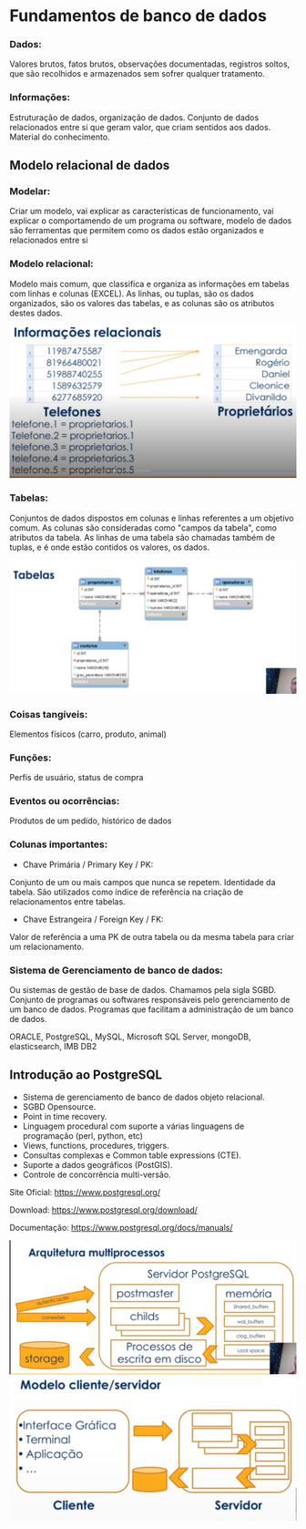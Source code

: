# Fundamentos de banco de dados

### Dados:
Valores brutos, fatos brutos, observações documentadas, registros soltos, que são recolhidos e armazenados sem sofrer qualquer tratamento.

### Informações:
Estruturação de dados, organização de dados. Conjunto de dados relacionados entre si que geram valor, que criam sentidos aos dados. Material do conhecimento.

## Modelo relacional de dados

### Modelar:
Criar um modelo, vai explicar as características de funcionamento, vai explicar o comportamendo de um programa ou software, modelo de dados são ferramentas que permitem como os dados estão organizados e relacionados entre si

### Modelo relacional:
Modelo mais comum, que classifica e organiza as informações em tabelas com linhas e colunas (EXCEL). As linhas, ou tuplas, são os dados organizados, são os valores das tabelas, e as colunas são os atributos destes dados.

![imagem-01](img/Captura%20de%20tela%202022-07-25%20102322.png)

### Tabelas:
Conjuntos de dados dispostos em colunas e linhas referentes a um objetivo comum. 
As colunas são consideradas como "campos da tabela", como atributos da tabela.
As linhas de uma tabela são chamadas também de tuplas, e é onde estão contidos os valores, os dados.


![imagem-02](img/Captura%20de%20tela%202022-07-25%20103808.png)

### Coisas tangíveis:
Elementos físicos (carro, produto, animal)

### Funções:
Perfis de usuário, status de compra

### Eventos ou ocorrências:
Produtos de um pedido, histórico de dados

### Colunas importantes:
- Chave Primária / Primary Key / PK:
  
Conjunto de um ou mais campos que nunca se repetem. Identidade da tabela. São utilizados como índice de referência na criação de relacionamentos entre tabelas.

- Chave Estrangeira / Foreign Key / FK:
  
Valor de referência a uma PK de outra tabela ou da mesma tabela para criar um relacionamento.

### Sistema de Gerenciamento de banco de dados:
Ou sistemas de gestão de base de dados. Chamamos pela sigla SGBD. Conjunto de programas ou softwares responsáveis pelo gerenciamento de um banco de dados. Programas que facilitam a administração de um banco de dados.

ORACLE, PostgreSQL, MySQL, Microsoft SQL Server, mongoDB, elasticsearch, IMB DB2

## Introdução ao PostgreSQL

- Sistema de gerenciamento de banco de dados objeto relacional.
- SGBD Opensource.
- Point in time recovery.
- Linguagem procedural com suporte a várias linguagens de programação (perl, python, etc)
- Views, functions, procedures, triggers.
- Consultas complexas e Common table expressions (CTE).
- Suporte a dados geográficos (PostGIS).
- Controle de concorrência multi-versão.

Site Oficial:
https://www.postgresql.org/

Download:
https://www.postgresql.org/download/

Documentação:
https://www.postgresql.org/docs/manuals/


![imagem-03](img/Captura%20de%20tela%202022-07-25%20104515.png)
![imagem-04](img/Captura%20de%20tela%202022-07-25%20104749.png)